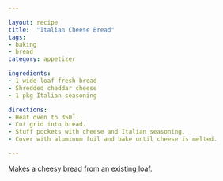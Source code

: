 ```yaml
---

layout: recipe
title:  "Italian Cheese Bread"
tags: 
- baking
- bread
category: appetizer

ingredients:
- 1 wide loaf fresh bread
- Shredded cheddar cheese
- 1 pkg Italian seasoning

directions:
- Heat oven to 350˚. 
- Cut grid into bread. 
- Stuff pockets with cheese and Italian seasoning. 
- Cover with aluminum foil and bake until cheese is melted.

---
```


Makes a cheesy bread from an existing loaf.
